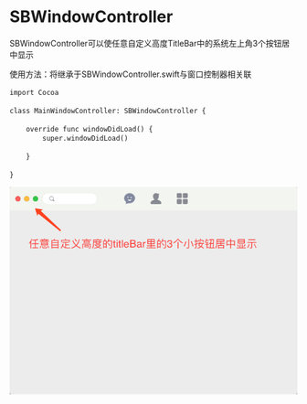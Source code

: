 # SBWindowController

SBWindowController可以使任意自定义高度TitleBar中的系统左上角3个按钮居中显示

使用方法：将继承于SBWindowController.swift与窗口控制器相关联

```
import Cocoa

class MainWindowController: SBWindowController {

    override func windowDidLoad() {
        super.windowDidLoad()
        
    }

}
```

![1](https://github.com/shibiao/SBWindowController/blob/master/WX20180126-103536.png)
